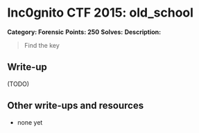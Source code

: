 # Inc0gnito CTF 2015: old_school

**Category: Forensic** 
**Points: 250** 
**Solves:** 
**Description:**

> Find the key


## Write-up

(TODO)

## Other write-ups and resources

* none yet
